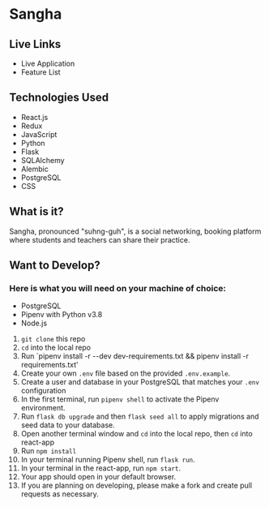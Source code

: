 # Sangha

## Live Links
* Live Application
* Feature List


## Technologies Used
* React.js
* Redux
* JavaScript
* Python
* Flask
* SQLAlchemy
* Alembic
* PostgreSQL
* CSS


## What is it?
Sangha, pronounced "suhng-guh", is a social networking, booking platform where students and teachers can share their practice.

## Want to Develop?
### Here is what you will need on your machine of choice:

* PostgreSQL
* Pipenv with Python v3.8
* Node.js

1. `git clone` this repo
2. `cd` into the local repo
3. Run `pipenv install -r --dev dev-requirements.txt && pipenv install -r requirements.txt'
4. Create your own `.env` file based on the provided `.env.example`.
5. Create a user and database in your PostgreSQL that matches your `.env` configuration
6. In the first terminal, run `pipenv shell` to activate the Pipenv environment.
7. Run `flask db upgrade` and then `flask seed all` to apply migrations and seed data to your database.
8. Open another terminal window and `cd` into the local repo, then `cd` into react-app
9. Run `npm install`
10. In your terminal running Pipenv shell, run `flask run`.
11. In your terminal in the react-app, run `npm start`.
12. Your app should open in your default browser.
13. If you are planning on developing, please make a fork and create pull requests as necessary.
